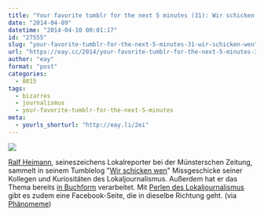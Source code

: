 ```yaml
---
title: "Your favorite tumblr for the next 5 minutes (31): Wir schicken wen"
date: "2014-04-09"
datetime: "2014-04-10 00:01:17"
id: "27555"
slug: "your-favorite-tumblr-for-the-next-5-minutes-31-wir-schicken-wen"
url: "https://eay.cc/2014/your-favorite-tumblr-for-the-next-5-minutes-31-wir-schicken-wen/"
author: "eay"
format: "post"
categories:
  - 0815
tags:
  - bizarres
  - journalismus
  - your-favorite-tumblr-for-the-next-5-minutes
meta:
  - yourls_shorturl: "http://eay.li/2ei"
---
```


![](https://eay.cc/uploads/2014/wirschickenwen.jpg)

[Ralf Heimann](https://twitter.com/ralfheimann), seineszeichens Lokalreporter bei der Münsterschen Zeitung, sammelt in seinem Tumblelog "[Wir schicken wen](http://wir-schicken-wen.tumblr.com/)" Missgeschicke seiner Kollegen und Kuriositäten des Lokaljournalismus. Außerdem hat er das Thema bereits [in Buchform](http://www.amazon.de/exec/obidos/ASIN/3651000567/eayznet-21) verarbeitet. Mit [Perlen des Lokaljournalismus](https://www.facebook.com/perlendeslokaljournalismus) gibt es zudem eine Facebook-Seite, die in dieselbe Richtung geht. (via [Phänomeme](http://gefaelltmir.sueddeutsche.de/post/81774364013/journalistische-missgeschicke-werden-gern-genommen))
